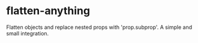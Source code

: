 # flatten-anything
Flatten objects and replace nested props with 'prop.subprop'. A simple and small integration.
